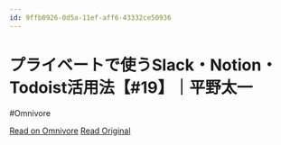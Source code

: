 ```yaml
---
id: 9ffb0926-0d5a-11ef-aff6-43332ce50936
---
```


# プライベートで使うSlack・Notion・Todoist活用法【#19】｜平野太一
#Omnivore

[Read on Omnivore](https://omnivore.app/me/slack-notion-todoist-19-18f591a1f46)
[Read Original](https://note.com/yriica/n/n3541f63a170c)

